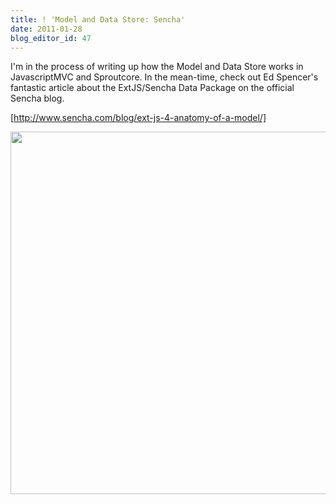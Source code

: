 ```yaml
---
title: ! 'Model and Data Store: Sencha'
date: 2011-01-28
blog_editor_id: 47
---
```


I'm in the process of writing up how the Model and Data Store works in JavascriptMVC and Sproutcore. In the mean-time, check out Ed Spencer's fantastic article about the ExtJS/Sencha Data Package on the official Sencha blog.

[http://www.sencha.com/blog/ext-js-4-anatomy-of-a-model/]

<img src="http://www.sencha.com/assets/images/20110126-model.png" style="padding: 0; border: 0; box-shadow: white 0 0 0; -webkit-box-shadow: white 0 0 0; -moz-box-shadow: white 0 0 0; -o-box-shadow: white 0 0 0;" width=580 />

[http://www.sencha.com/blog/ext-js-4-anatomy-of-a-model/]: http://www.sencha.com/blog/ext-js-4-anatomy-of-a-model/
